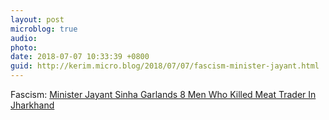 ```yaml
---
layout: post
microblog: true
audio: 
photo: 
date: 2018-07-07 10:33:39 +0800
guid: http://kerim.micro.blog/2018/07/07/fascism-minister-jayant.html
---
```

Fascism: [Minister Jayant Sinha Garlands 8 Men Who Killed Meat Trader In Jharkhand](https://www.ndtv.com/india-news/minister-jayant-sinha-garlands-8-men-who-killed-meat-trader-in-jharkhand-1879268)
